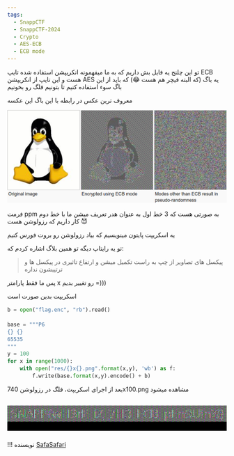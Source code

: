 ```yaml
---
tags:
  - SnappCTF
  - SnappCTF-2024
  - Crypto
  - AES-ECB
  - ECB mode
---
```


تو این چلنج یه فایل بش داریم که به ما میفهمونه انکریپشن استفاده شده تایپ ECB هست و این تایپ از انکریپشن AES یه باگ (که البته فیچر هم هست :joy:) که باید از این باگ سوء استفاده کنیم تا بتونیم فلگ رو بخونیم

معروف ترین عکس در رابطه با این باگ این عکسه

![[PeNgUiN!]](mascot-1.png)

فرمت ppm به صورتی هست که 3 خط اول به عنوان هدر تعریف میشن
ما با خط دوم کار داریم که رزولوشن هست :smiling_imp:

یه اسکریپت پایتون مینویسیم که بیاد رزولوشن رو بروت فورس کنیم

تو یه رایتاپ دیگه تو همین بلاگ اشاره کردم که:
> پیکسل های تصاویر از چپ به راست تکمیل میشن و ارتفاع تاثیری در پیکسل ها و ترتیبشون نداره

پس ما فقط پارامتر x رو تغییر بدیم =)))

اسکریپت بدین صورت است

```python linenums="1"
b = open("flag.enc", "rb").read()

base = """P6
{} {}
65535
"""
y = 100
for x in range(1000):
    with open("res/{}x{}.png".format(x,y), 'wb') as f:
        f.write(base.format(x,y).encode() + b)
```

بعد از اجرای اسکریپت، فلگ در رزولوشن 740x100.png مشاهده میشود

![Mascot](mascot-2.png)
---
!!! نویسنده
    [SafaSafari](https://twitter.com/SafaSafari3)

